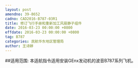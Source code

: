 ```yaml
---
layout: post
amendno: 39-8652
cadno: CAD2016-B787-03R1
title: 修订飞行手册和重新加工风扇静子组件
date: 2016-03-23 00:00:00 +0800
effdate: 2016-03-23 00:00:00 +0800
tag: B787
categories: 民航华东地区管理局
author: 王诗婷
---
```


##适用范围:
本适航指令适用安装GEnx发动机的波音B787系列飞机。

